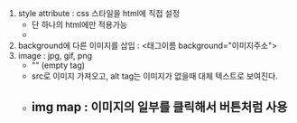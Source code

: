 1. style attribute : css 스타일을 html에 직접 설정
   - 단 하나의 html에만 적용가능
   - <tag style="속성이름:속성값">
2. background에 다른 이미지를 삽입 : <태그이름 background="이미지주소">
3. image : jpg, gif, png
   - "<img>" (empty tag)
   - src로 이미지 가져오고, alt tag는 이미지가 없을때 대체 텍스트로 보여진다.
   - img map : 이미지의 일부를 클릭해서 버튼처럼 사용
     - 


